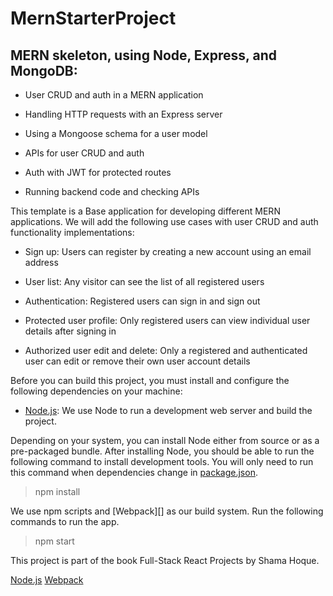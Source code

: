 
# MernStarterProject
## MERN skeleton, using Node, Express, and MongoDB:

- User CRUD and auth in a MERN application

- Handling HTTP requests with an Express server

- Using a Mongoose schema for a user model

- APIs for user CRUD and auth

- Auth with JWT for protected routes

- Running backend code and checking APIs

  
This template is a Base application for developing different MERN applications.
We will add the following use cases with user CRUD and auth functionality implementations:

- Sign up: Users can register by creating a new account using an email address

- User list: Any visitor can see the list of all registered users

- Authentication: Registered users can sign in and sign out

- Protected user profile: Only registered users can view individual user details after signing in

- Authorized user edit and delete: Only a registered and authenticated user can edit or remove their own user account details

Before you can build this project, you must install and configure the following dependencies on your machine:

- [Node.js](https://nodejs.org/): We use Node to run a development web server and build the project.

Depending on your system, you can install Node either from source or as a pre-packaged bundle.
After installing Node, you should be able to run the following command to install development tools.
You will only need to run this command when dependencies change in [package.json](package.json).

> npm install

We use npm scripts and [Webpack][] as our build system. Run the following commands to run the app.

> npm start

This project is part of the book Full-Stack React Projects by Shama Hoque.

[Node.js]( https://nodejs.org/)
[Webpack](https://webpack.github.io/)